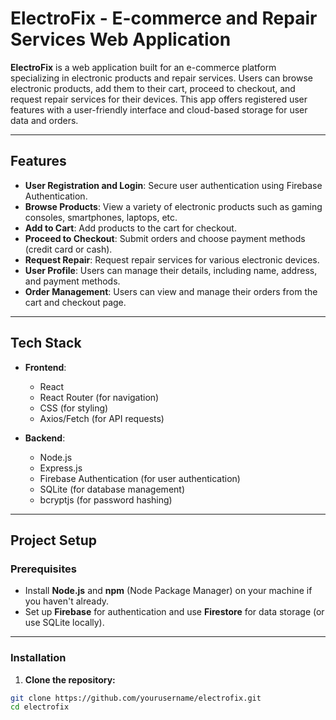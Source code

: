 # ElectroFix - E-commerce and Repair Services Web Application

**ElectroFix** is a web application built for an e-commerce platform specializing in electronic products and repair services. Users can browse electronic products, add them to their cart, proceed to checkout, and request repair services for their devices. This app offers registered user features with a user-friendly interface and cloud-based storage for user data and orders.

---

## **Features**

- **User Registration and Login**: Secure user authentication using Firebase Authentication.
- **Browse Products**: View a variety of electronic products such as gaming consoles, smartphones, laptops, etc.
- **Add to Cart**: Add products to the cart for checkout.
- **Proceed to Checkout**: Submit orders and choose payment methods (credit card or cash).
- **Request Repair**: Request repair services for various electronic devices.
- **User Profile**: Users can manage their details, including name, address, and payment methods.
- **Order Management**: Users can view and manage their orders from the cart and checkout page.

---

## **Tech Stack**

- **Frontend**:
  - React
  - React Router (for navigation)
  - CSS (for styling)
  - Axios/Fetch (for API requests)

- **Backend**:
  - Node.js
  - Express.js
  - Firebase Authentication (for user authentication)
  - SQLite (for database management)
  - bcryptjs (for password hashing)

---

## **Project Setup**

### **Prerequisites**

- Install **Node.js** and **npm** (Node Package Manager) on your machine if you haven't already.
- Set up **Firebase** for authentication and use **Firestore** for data storage (or use SQLite locally).

---

### **Installation**

1. **Clone the repository:**

```bash
git clone https://github.com/yourusername/electrofix.git
cd electrofix

